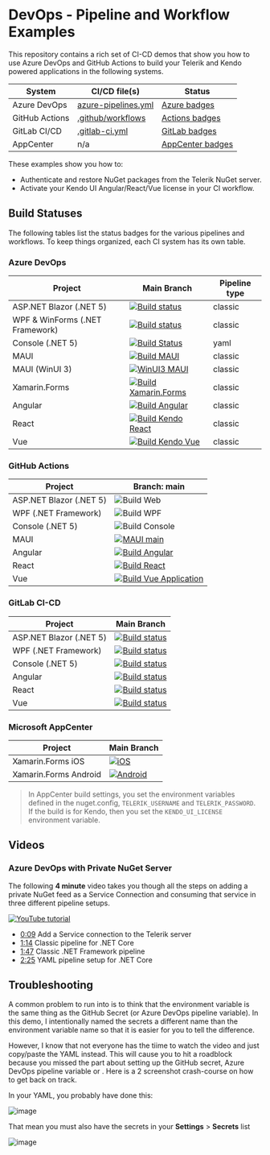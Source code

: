 # DevOps - Pipeline and Workflow Examples

This repository contains a rich set of CI-CD demos that show you how to use Azure DevOps and GitHub Actions to build your Telerik and Kendo powered applications in the following systems.

| System        | CI/CD file(s) | Status | 
|---------------|------------------|--------|
| Azure DevOps  | [azure-pipelines.yml](https://github.com/LanceMcCarthy/DevOpsExamples/blob/main/azure-pipelines.yml) | [Azure badges](https://github.com/LanceMcCarthy/DevOpsExamples#azure-devops) |
| GitHub Actions | [.github/workflows](https://github.com/LanceMcCarthy/DevOpsExamples/tree/main/.github/workflows) | [Actions badges](https://github.com/LanceMcCarthy/DevOpsExamples#github-actions) |
| GitLab CI/CD   | [.gitlab-ci.yml](https://gitlab.com/LanceMcCarthy/DevOpsExamples/-/blob/main/.gitlab-ci.yml) | [GitLab badges](https://github.com/LanceMcCarthy/DevOpsExamples#gitlab-ci-cd) |
| AppCenter | n/a | [AppCenter badges](https://github.com/LanceMcCarthy/DevOpsExamples#microsoft-appcenter) |

These examples show you how to:

- Authenticate and restore NuGet packages from the Telerik NuGet server.
- Activate your Kendo UI Angular/React/Vue license in your CI workflow.

## Build Statuses

The following tables list the status badges for the various pipelines and workflows. To keep things organized, each CI system has its own table.

### Azure DevOps

| Project | Main Branch | Pipeline type |
|---------|--------|---------------|
| ASP.NET Blazor (.NET 5) | [![Build status](https://dev.azure.com/lance/DevOps%20Examples/_apis/build/status/MyBlazorApp%20Build)](https://dev.azure.com/lance/DevOps%20Examples/_build/latest?definitionId=47) | classic |
| WPF & WinForms (.NET Framework) | [![Build status](https://dev.azure.com/lance/DevOps%20Examples/_apis/build/status/Build%20WPF%20and%20WinForms)](https://dev.azure.com/lance/DevOps%20Examples/_build/latest?definitionId=46) | classic |
| Console (.NET 5) | [![Build Status](https://dev.azure.com/lance/DevOps%20Examples/_apis/build/status/LanceMcCarthy.DevOpsExamples?branchName=main)](https://dev.azure.com/lance/DevOps%20Examples/_build/latest?definitionId=45&branchName=main) | yaml |
| MAUI | [![Build MAUI](https://dev.azure.com/lance/DevOps%20Examples/_apis/build/status/Build%20MAUI)](https://dev.azure.com/lance/DevOps%20Examples/_build/latest?definitionId=72) | classic |
| MAUI (WinUI 3) | [![WinUI3 MAUI](https://dev.azure.com/lance/DevOps%20Examples/_apis/build/status/Build%20WinUI3%20(MAUI))](https://dev.azure.com/lance/DevOps%20Examples/_build/latest?definitionId=74) | classic |
| Xamarin.Forms | [![Build Xamarin.Forms](https://dev.azure.com/lance/DevOps%20Examples/_apis/build/status/Build%20Xamarin.Forms)](https://dev.azure.com/lance/DevOps%20Examples/_build/latest?definitionId=68) | classic |
| Angular | [![Build Angular](https://dev.azure.com/lance/DevOps%20Examples/_apis/build/status/Build%20Kendo%20Angular)](https://dev.azure.com/lance/DevOps%20Examples/_build/latest?definitionId=65) | classic |
| React | [![Build Kendo React](https://dev.azure.com/lance/DevOps%20Examples/_apis/build/status/Build%20Kendo%20React)](https://dev.azure.com/lance/DevOps%20Examples/_build/latest?definitionId=66) | classic |
| Vue | [![Build Kendo Vue](https://dev.azure.com/lance/DevOps%20Examples/_apis/build/status/Build%20Kendo%20Vue)](https://dev.azure.com/lance/DevOps%20Examples/_build/latest?definitionId=67) | classic |

### GitHub Actions

| Project | Branch: main |
|---------|------------|
| ASP.NET Blazor (.NET 5) | ![Build Web](https://github.com/LanceMcCarthy/DevOpsExamples/workflows/Build%20Web%20Application/badge.svg?branch=main) |
| WPF (.NET Framework) | ![Build WPF](https://github.com/LanceMcCarthy/DevOpsExamples/workflows/Build%20WPF%20Application/badge.svg?branch=main) |
| Console (.NET 5) | ![Build Console](https://github.com/LanceMcCarthy/DevOpsExamples/workflows/Build%20Console%20App/badge.svg?branch=main) |
| MAUI | [![MAUI main](https://github.com/LanceMcCarthy/DevOpsExamples/actions/workflows/main_build-maui.yml/badge.svg?branch=main)](https://github.com/LanceMcCarthy/DevOpsExamples/actions/workflows/main_build-maui.yml) |
| Angular | [![Build Angular](https://github.com/LanceMcCarthy/DevOpsExamples/actions/workflows/main_build-angular.yml/badge.svg)](https://github.com/LanceMcCarthy/DevOpsExamples/actions/workflows/main_build-angular.yml) |
| React | [![Build React](https://github.com/LanceMcCarthy/DevOpsExamples/actions/workflows/main_build-react.yml/badge.svg)](https://github.com/LanceMcCarthy/DevOpsExamples/actions/workflows/main_build-react.yml) |
| Vue | [![Build Vue Application](https://github.com/LanceMcCarthy/DevOpsExamples/actions/workflows/main_build-vue.yml/badge.svg)](https://github.com/LanceMcCarthy/DevOpsExamples/actions/workflows/main_build-vue.yml) |

### GitLab CI-CD

| Project | Main Branch |
|---------|------------|
| ASP.NET Blazor (.NET 5) | [![Build status](https://gitlab.com/LanceMcCarthy/DevOpsExamples/badges/main/pipeline.svg)](https://gitlab.com/LanceMcCarthy/DevOpsExamples) |
| WPF (.NET Framework) | [![Build status](https://gitlab.com/LanceMcCarthy/DevOpsExamples/badges/main/pipeline.svg)](https://gitlab.com/LanceMcCarthy/DevOpsExamples) |
| Console (.NET 5) | [![Build status](https://gitlab.com/LanceMcCarthy/DevOpsExamples/badges/main/pipeline.svg)](https://gitlab.com/LanceMcCarthy/DevOpsExamples) |
| Angular | [![Build status](https://gitlab.com/LanceMcCarthy/DevOpsExamples/badges/main/pipeline.svg)](https://gitlab.com/LanceMcCarthy/DevOpsExamples) |
| React | [![Build status](https://gitlab.com/LanceMcCarthy/DevOpsExamples/badges/main/pipeline.svg)](https://gitlab.com/LanceMcCarthy/DevOpsExamples) |
| Vue | [![Build status](https://gitlab.com/LanceMcCarthy/DevOpsExamples/badges/main/pipeline.svg)](https://gitlab.com/LanceMcCarthy/DevOpsExamples) |

### Microsoft AppCenter

| Project | Main Branch |
|---------|-------------|
| Xamarin.Forms iOS | [![iOS](https://build.appcenter.ms/v0.1/apps/fb6ee8ef-11ce-43d8-8e55-cba537388483/branches/main/badge)](https://appcenter.ms) |
| Xamarin.Forms Android | [![Android](https://build.appcenter.ms/v0.1/apps/51ebbd36-58fe-4ebc-accd-0af37cbf6758/branches/main/badge)](https://appcenter.ms) |

> In AppCenter build settings, you set the environment variables defined in the nuget.config, `TELERIK_USERNAME` and `TELERIK_PASSWORD`. If the build is for Kendo, then you set the `KENDO_UI_LICENSE` environment variable.

## Videos

### Azure DevOps with Private NuGet Server

The following **4 minute** video takes you though all the steps on adding a private NuGet feed as a Service Connection and consuming that service in three different pipeline setups.

[![YouTube tutorial](https://img.youtube.com/vi/rUWU2n6FwgA/0.jpg)](https://www.youtube.com/watch?v=rUWU2n6FwgA)

- [0:09](https://youtu.be/rUWU2n6FwgA?t=9) Add a Service connection to the Telerik server
- [1:14](https://youtu.be/rUWU2n6FwgA?t=74) Classic pipeline for .NET Core
- [1:47](https://youtu.be/rUWU2n6FwgA?t=107) Classic .NET Framework pipeline
- [2:25](https://youtu.be/rUWU2n6FwgA?t=145) YAML pipeline setup for .NET Core

## Troubleshooting

A common problem to run into is to think that the environment variable is the same thing as the GitHub Secret (or Azure DevOps pipeline variable). In this demo, I intentionally named the secrets a different name than the environment variable name so that it is easier for you to tell the difference.

However, I know that not everyone has the tiime to watch the video and just copy/paste the YAML instead. This will cause you to hit a roadblock because you missed the part about setting up the GitHub secret, Azure DevOps pipeline variable or . Here is a 2 screenshot crash-course on how to get back on track.

In your YAML, you probably have done this:

![image](https://user-images.githubusercontent.com/3520532/104634697-f57e0480-566e-11eb-8b84-06fcf3ffe753.png)

That mean you must also have the secrets in your **Settings** > **Secrets** list

![image](https://user-images.githubusercontent.com/3520532/104634438-9cae6c00-566e-11eb-9a78-79d955247867.png)
